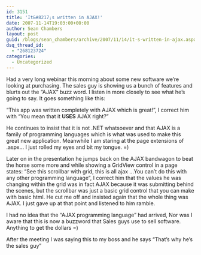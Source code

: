 ```yaml
---
id: 3151
title: 'It&#8217;s written in AJAX!'
date: 2007-11-14T19:03:00+00:00
author: Sean Chambers
layout: post
guid: /blogs/sean_chambers/archive/2007/11/14/it-s-written-in-ajax.aspx
dsq_thread_id:
  - "268123724"
categories:
  - Uncategorized
---
```

Had a very long webinar this morning about some new software we&#8217;re looking at purchasing. The sales guy is showing us a bunch of features and blurts out the &#8220;AJAX&#8221; buzz word. I listen in more closely to see what he&#8217;s going to say. It goes something like this:


  


&#8220;This app was written completely with AJAX which is great!&#8221;, I correct him with &#8220;You mean that it **USES** AJAX right?&#8221;


  


He continues to insist that it is not .NET whatsoever and that AJAX is a family of programming languages which is what was used to make this great new application. Meanwhile I am staring at the page extensions of .aspx&#8230; I just rolled my eyes and bit my tongue. =)


  


Later on in the presentation he jumps back on the AJAX bandwagon to beat the horse some more and while showing a GridView control in a page states: &#8220;See this scrollbar with grid, this is all ajax &#8230;You can&#8217;t do this with any other programming language&#8221;, I correct him that the values he was changing&nbsp;within the grid&nbsp;was in fact AJAX because it was submitting behind the scenes, but the scrollbar was just a basic grid control that you can make with basic html.&nbsp;He&nbsp;cut me off and&nbsp;insisted again that the whole thing was AJAX. I just gave up at that point and listened to him ramble.


  


I had no idea that the &#8220;AJAX programming language&#8221; had arrived, Nor was I aware that this is now a buzzword that Sales guys use to sell software. Anything to get the dollars =)


  


After the meeting I was saying this to my boss and he says &#8220;That&#8217;s why he&#8217;s the sales guy&#8221;